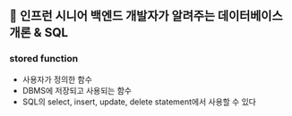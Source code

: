 ## :pushpin: 인프런 시니어 백엔드 개발자가 알려주는 데이터베이스 개론 & SQL

### stored function
- 사용자가 정의한 함수
- DBMS에 저장되고 사용되는 함수
- SQL의 select, insert, update, delete statement에서 사용할 수 있다


